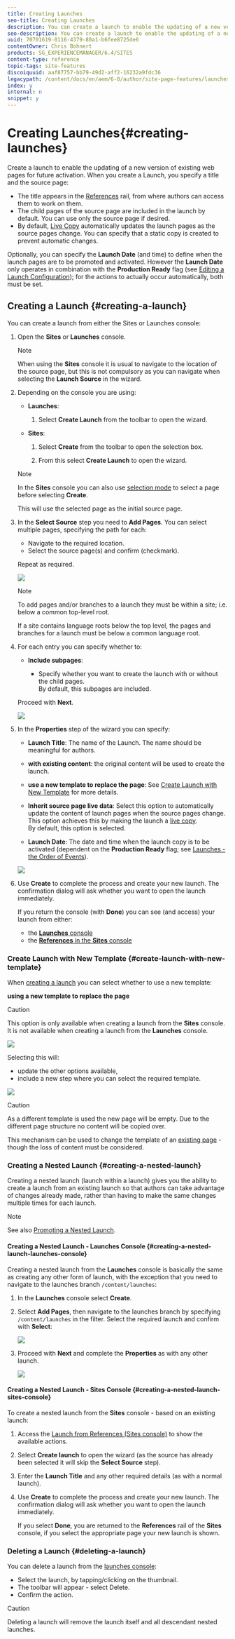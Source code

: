 ```yaml
---
title: Creating Launches
seo-title: Creating Launches
description: You can create a launch to enable the updating of a new version of existing web pages for future activation. 
seo-description: You can create a launch to enable the updating of a new version of existing web pages for future activation. 
uuid: 70701619-0116-4379-80a1-b6fee8725de6
contentOwner: Chris Bohnert
products: SG_EXPERIENCEMANAGER/6.4/SITES
content-type: reference
topic-tags: site-features
discoiquuid: aaf87757-bb79-49d2-aff2-16232a9fdc36
legacypath: /content/docs/en/aem/6-0/author/site-page-features/launches
index: y
internal: n
snippet: y
---
```


# Creating Launches{#creating-launches}

Create a launch to enable the updating of a new version of existing web pages for future activation. When you create a Launch, you specify a title and the source page:

* The title appears in the [References](../../../sites/authoring/using/author-environment-tools.md#main-pars-title-11) rail, from where authors can access them to work on them.
* The child pages of the source page are included in the launch by default. You can use only the source page if desired. 
* By default, [Live Copy](../../../sites/administering/using/msm.md) automatically updates the launch pages as the source pages change. You can specify that a static copy is created to prevent automatic changes.

Optionally, you can specify the **Launch Date** (and time) to define when the launch pages are to be promoted and activated. However the **Launch Date** only operates in combination with the **Production Ready** flag (see [Editing a Launch Configuration](../../../sites/authoring/using/launches-editing.md#editingalaunchconfiguration)); for the actions to actually occur automatically, both must be set.

## Creating a Launch {#creating-a-launch}

You can create a launch from either the Sites or Launches console:

1. Open the **Sites** or **Launches** console.

   >[!NOTE]
   >
   >When using the **Sites** console it is usual to navigate to the location of the source page, but this is not compulsory as you can navigate when selecting the **Launch Source** in the wizard.

1. Depending on the console you are using:

    * **Launches**:

        1. Select **Create Launch** from the toolbar to open the wizard.

    * **Sites**:

        1. Select **Create** from the toolbar to open the selection box.  
        
        1. From this select **Create Launch** to open the wizard.

   >[!NOTE]
   >
   >In the **Sites** console you can also use [selection mode](../../../sites/authoring/using/basic-handling.md#navigatingandselectionmode) to select a page before selecting **Create**.
   >
   >
   >This will use the selected page as the initial source page.

1. In the **Select Source** step you need to **Add Pages**. You can select multiple pages, specifying the path for each:

    * Navigate to the required location.
    * Select the source page(s) and confirm (checkmark).

   Repeat as required.

   ![](assets/chlimage_1-275.png)

   >[!NOTE]
   >
   >To add pages and/or branches to a launch they must be within a site; i.e. below a common top-level root. 
   >
   >
   >If a site contains language roots below the top level, the pages and branches for a launch must be below a common language root.

1. For each entry you can specify whether to:

    * **Include subpages**:

        * Specify whether you want to create the launch with or without the child pages.  
          By default, this subpages are included.

   Proceed with **Next**.

   ![](assets/chlimage_1-276.png)

1. In the **Properties** step of the wizard you can specify:

    * **Launch Title**: The name of the Launch. The name should be meaningful for authors.
    * **with existing content**: the original content will be used to create the launch.  
    
    * **use a new template to replace the page**: See [Create Launch with New Template](#createlaunchwithnewtemplate) for more details.  
    
    * **Inherit source page live data**: Select this option to automatically update the content of launch pages when the source pages change. This option achieves this by making the launch a [live copy](../../../sites/administering/using/msm.md).  
      By default, this option is selected.  
    
    * **Launch Date**: The date and time when the launch copy is to be activated (dependent on the **Production Ready** flag; see [Launches - the Order of Events](../../../sites/authoring/using/launches.md#main-pars-title-6)).

   ![](assets/chlimage_1-277.png)

1. Use **Create** to complete the process and create your new launch. The confirmation dialog will ask whether you want to open the launch immediately.

   If you return the console (with **Done**) you can see (and access) your launch from either:

    * the [**Launches** console](../../../sites/authoring/using/launches.md#thelaunchesconsole)
    * the [**References** in the **Sites** console](../../../sites/authoring/using/launches.md#launchesinreferencessitesconsole)

### Create Launch with New Template {#create-launch-with-new-template}

When [creating a launch](../../../sites/authoring/using/launches-creating.md#main-pars-title-2) you can select whether to use a new template:

**using a new template to replace the page**

>[!CAUTION]
>
>This option is only available when creating a launch from the **Sites** console. It is not available when creating a launch from the **Launches** console.

![](assets/chlimage_1-278.png)

Selecting this will:

* update the other options available,  
* include a new step where you can select the required template.

![](assets/chlimage_1-279.png)

>[!CAUTION]
>
>As a different template is used the new page will be empty. Due to the different page structure no content will be copied over.
>
>This mechanism can be used to change the template of an [existing page](../../../sites/authoring/using/managing-pages.md#main-pars-title-0) - though the loss of content must be considered.

### Creating a Nested Launch {#creating-a-nested-launch}

Creating a nested launch (launch within a launch) gives you the ability to create a launch from an existing launch so that authors can take advantage of changes already made, rather than having to make the same changes multiple times for each launch.

>[!NOTE]
>
>See also [Promoting a Nested Launch](../../../sites/authoring/using/launches-promoting.md#promotinganestedlaunch).

#### Creating a Nested Launch - Launches Console {#creating-a-nested-launch-launches-console}

Creating a nested launch from the **Launches** console is basically the same as creating any other form of launch, with the exception that you need to navigate to the launches branch `/content/launches`:

1. In the **Launches** console select **Create**.
1. Select **Add Pages**, then navigate to the launches branch by specifying `/content/launches` in the filter. Select the required launch and confirm with **Select**:

   ![](assets/chlimage_1-280.png)

1. Proceed with **Next** and complete the **Properties** as with any other launch.

   ![](assets/chlimage_1-281.png)

#### Creating a Nested Launch - Sites Console {#creating-a-nested-launch-sites-console}

To create a nested launch from the **Sites** console - based on an existing launch:

1. Access the [Launch from References (Sites console)](../../../sites/authoring/using/launches.md#launchesinreferencessitesconsole) to show the available actions.
1. Select **Create launch** to open the wizard (as the source has already been selected it will skip the **Select Source** step).  

1. Enter the **Launch Title** and any other required details (as with a normal launch).  

1. Use **Create** to complete the process and create your new launch. The confirmation dialog will ask whether you want to open the launch immediately.

   If you select **Done**, you are returned to the **References** rail of the **Sites** console, if you select the appropriate page your new launch is shown.

### Deleting a Launch {#deleting-a-launch}

You can delete a launch from the [launches console](../../../sites/authoring/using/launches.md#thelaunchesconsole):

* Select the launch, by tapping/clicking on the thumbnail.
* The toolbar will appear - select Delete.
* Confirm the action.

>[!CAUTION]
>
>Deleting a launch will remove the launch itself and all descendant nested launches.

